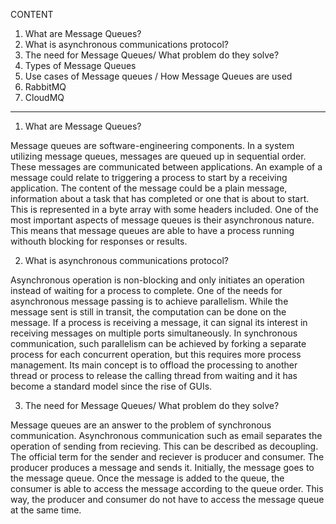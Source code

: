 

CONTENT

1. What are Message Queues?
2. What is asynchronous communications protocol?
3. The need for Message Queues/ What problem do they solve?
4. Types of Message Queues
5. Use cases of Message queues / How Message Queues are used 
6. RabbitMQ 
7. CloudMQ

-------------------------------------------------------------

1. What are Message Queues? 

Message queues are software-engineering components. In a system utilizing message queues, messages are queued up in sequential order. These messages are communicated between applications. An example of a message could relate to triggering a process to start by a receiving application. The content of the message could be a plain message, information about a task that has completed or one that is about to start. This is represented in a byte array with some headers included.
One of the most important aspects of message queues is their asynchronous nature. This means that message queues are able to have a process running withouth blocking for responses or results. 


2. What is asynchronous communications protocol?

Asynchronous operation is non-blocking and only initiates an operation instead of waiting for a  process to complete. One of the needs for asynchronous message passing is to achieve parallelism. While the message sent is still in transit, the computation can be done on the message. If a process is receiving a message, it can signal its interest in receiving messages on multiple ports simultaneously. In synchronous communication, such parallelism can be achieved by forking a separate process for each concurrent operation, but this requires more process management. Its main concept is to offload the processing to another thread or process to release the calling thread from waiting and it has become a standard model since the rise of GUIs.

3. The need for Message Queues/ What problem do they solve?

Message queues are an answer to the problem of synchronous communication. Asynchronous communication such as email separates the operation of sending from recieving. This can be described as decoupling. The official term for the sender and reciever is producer and consumer. The producer produces a message and sends it. Initially, the message goes to the message queue. Once the message is added to the queue, the consumer is able to access the message according to the queue order. This way, the producer and consumer do not have to access the message queue at the same time. 



